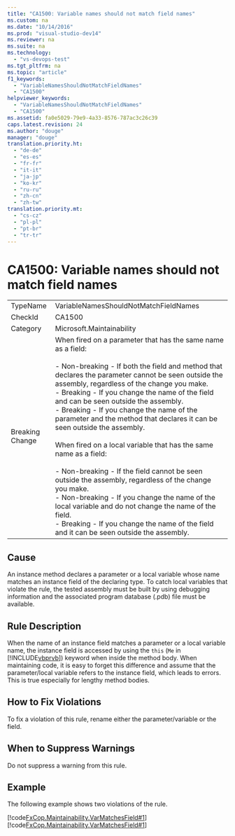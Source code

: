 ```yaml
---
title: "CA1500: Variable names should not match field names"
ms.custom: na
ms.date: "10/14/2016"
ms.prod: "visual-studio-dev14"
ms.reviewer: na
ms.suite: na
ms.technology: 
  - "vs-devops-test"
ms.tgt_pltfrm: na
ms.topic: "article"
f1_keywords: 
  - "VariableNamesShouldNotMatchFieldNames"
  - "CA1500"
helpviewer_keywords: 
  - "VariableNamesShouldNotMatchFieldNames"
  - "CA1500"
ms.assetid: fa0e5029-79e9-4a33-8576-787ac3c26c39
caps.latest.revision: 24
ms.author: "douge"
manager: "douge"
translation.priority.ht: 
  - "de-de"
  - "es-es"
  - "fr-fr"
  - "it-it"
  - "ja-jp"
  - "ko-kr"
  - "ru-ru"
  - "zh-cn"
  - "zh-tw"
translation.priority.mt: 
  - "cs-cz"
  - "pl-pl"
  - "pt-br"
  - "tr-tr"
---
```

# CA1500: Variable names should not match field names
|||  
|-|-|  
|TypeName|VariableNamesShouldNotMatchFieldNames|  
|CheckId|CA1500|  
|Category|Microsoft.Maintainability|  
|Breaking Change|When fired on a parameter that has the same name as a field:<br /><br /> -   Non-breaking - If both the field and method that declares the parameter cannot be seen outside the assembly, regardless of the change you make.<br />-   Breaking - If you change the name of the field and can be seen outside the assembly.<br />-   Breaking - If you change the name of the parameter and the method that declares it can be seen outside the assembly.<br /><br /> When fired on a local variable that has the same name as a field:<br /><br /> -   Non-breaking - If the field cannot be seen outside the assembly, regardless of the change you make.<br />-   Non-breaking - If you change the name of the local variable and do not change the name of the field.<br />-   Breaking - If you change the name of the field and it can be seen outside the assembly.|  
  
## Cause  
 An instance method declares a parameter or a local variable whose name matches an instance field of the declaring type. To catch local variables that violate the rule, the tested assembly must be built by using debugging information and the associated program database (.pdb) file must be available.  
  
## Rule Description  
 When the name of an instance field matches a parameter or a local variable name, the instance field is accessed by using the `this` (`Me` in [!INCLUDE[vbprvb](../codequality/includes/vbprvb_md.md)]) keyword when inside the method body. When maintaining code, it is easy to forget this difference and assume that the parameter/local variable refers to the instance field, which leads to errors. This is true especially for lengthy method bodies.  
  
## How to Fix Violations  
 To fix a violation of this rule, rename either the parameter/variable or the field.  
  
## When to Suppress Warnings  
 Do not suppress a warning from this rule.  
  
## Example  
 The following example shows two violations of the rule.  
  
 [!code[FxCop.Maintainability.VarMatchesField#1](../codequality/codesnippet/VisualBasic/ca1500--variable-names-should-not-match-field-names_1.vb)]
[!code[FxCop.Maintainability.VarMatchesField#1](../codequality/codesnippet/CSharp/ca1500--variable-names-should-not-match-field-names_1.cs)]